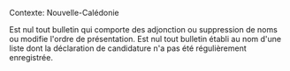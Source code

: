 Contexte: Nouvelle-Calédonie

Est nul tout bulletin qui comporte des adjonction ou suppression de noms ou modifie l'ordre de présentation. Est nul tout bulletin établi au nom d'une liste dont la déclaration de candidature n'a pas été régulièrement enregistrée.